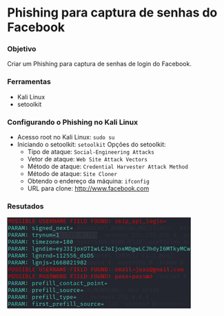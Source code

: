 # Phishing para captura de senhas do Facebook

### Objetivo
Criar um Phishing para captura de senhas de login do Facebook.

### Ferramentas

- Kali Linux
- setoolkit

### Configurando o Phishing no Kali Linux

- Acesso root no Kali Linux: ``` sudo su ```
- Iniciando o setoolkit: ``` setoolkit ```
  Opções do setoolkit:
  - Tipo de ataque: ``` Social-Engineering Attacks ```
  - Vetor de ataque: ``` Web Site Attack Vectors ```
  - Método de ataque: ```Credential Harvester Attack Method ```
  - Método de ataque: ``` Site Cloner ```
  - Obtendo o endereço da máquina: ``` ifconfig ```
  - URL para clone: http://www.facebook.com

### Resutados

![Alt text](./passwd.png "Optional title")
